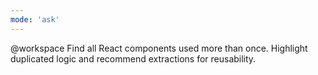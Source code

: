 ```yaml
---
mode: 'ask'
---
```

@workspace Find all React components used more than once. Highlight duplicated logic and recommend extractions for reusability.